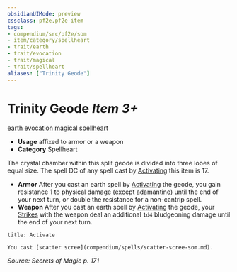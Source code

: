 ```yaml
---
obsidianUIMode: preview
cssclass: pf2e,pf2e-item
tags:
- compendium/src/pf2e/som
- item/category/spellheart
- trait/earth
- trait/evocation
- trait/magical
- trait/spellheart
aliases: ["Trinity Geode"]
---
```

# Trinity Geode *Item 3+*  
[earth](rules/traits/earth.md "Earth Energy & Element Trait")  [evocation](rules/traits/evocation.md "Evocation School Trait")  [magical](rules/traits/magical.md "Magical Item Trait")  [spellheart](rules/traits/spellheart-som.md "Spellheart Equipment Trait")  

- **Usage** affixed to armor or a weapon
- **Category** Spellheart

The crystal chamber within this split geode is divided into three lobes of equal size. The spell DC of any spell cast by [Activating](rules/actions/activate-an-item.md) this item is 17.

- **Armor** After you cast an earth spell by [Activating](rules/actions/activate-an-item.md) the geode, you gain resistance 1 to physical damage (except adamantine) until the end of your next turn, or double the resistance for a non-cantrip spell.
- **Weapon** After you cast an earth spell by [Activating](rules/actions/activate-an-item.md) the geode, your [Strikes](rules/actions/strike.md) with the weapon deal an additional `1d4` bludgeoning damage until the end of your next turn.

```ad-embed-ability
title: Activate

You cast [scatter scree](compendium/spells/scatter-scree-som.md).
```

*Source: Secrets of Magic p. 171*